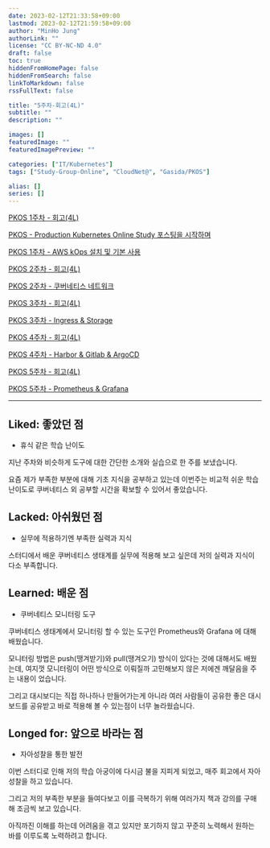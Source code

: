 ```yaml
---
date: 2023-02-12T21:33:58+09:00
lastmod: 2023-02-12T21:59:58+09:00
author: "MinHo Jung"
authorLink: ""
license: "CC BY-NC-ND 4.0"
draft: false
toc: true
hiddenFromHomePage: false
hiddenFromSearch: false
linkToMarkdown: false
rssFullText: false

title: "5주차-회고(4L)"
subtitle: ""
description: ""

images: []
featuredImage: ""
featuredImagePreview: ""

categories: ["IT/Kubernetes"]
tags: ["Study-Group-Online", "CloudNet@", "Gasida/PKOS"]

alias: []
series: []
---
```


[PKOS 1주차 - 회고(4L)](../pkos_w1_4l)

[PKOS - Production Kubernetes Online Study 포스팅을 시작하며](../pkos_intro)

[PKOS 1주차 - AWS kOps 설치 및 기본 사용](../pkos_w1_hands-on)

[PKOS 2주차 - 회고(4L)](../pkos_w2_4l)

[PKOS 2주차 - 쿠버네티스 네트워크](../pkos_w2_hands-on)

[PKOS 3주차 - 회고(4L)](../pkos_w3_4l)

[PKOS 3주차 - Ingress & Storage](../pkos_w3_hands-on)

[PKOS 4주차 - 회고(4L)](../pkos_w4_4l)

[PKOS 4주차 - Harbor & Gitlab & ArgoCD](../pkos_w4_hands-on)

[PKOS 5주차 - 회고(4L)](../pkos_w5_4l)

[PKOS 5주차 - Prometheus & Grafana](../pkos_w5_hands-on)

---

## Liked: 좋았던 점
- 휴식 같은 학습 난이도

지난 주차와 비슷하게 도구에 대한 간단한 소개와 실습으로 한 주를 보냈습니다.

요즘 제가 부족한 부분에 대해 기초 지식을 공부하고 있는데 이번주는 비교적 쉬운 학습 난이도로 쿠버네티스 외 공부할 시간을 확보할 수 있어서 좋았습니다.


## Lacked: 아쉬웠던 점
- 실무에 적용하기엔 부족한 실력과 지식

스터디에서 배운 쿠버네티스 생태계를 실무에 적용해 보고 싶은데 저의 실력과 지식이 다소 부족합니다.


## Learned: 배운 점
- 쿠버네티스 모니터링 도구

쿠버네티스 생태계에서 모니터링 할 수 있는 도구인 Prometheus와 Grafana 에 대해 배웠습니다.

모니터링 방법은 push(땡겨받기)와 pull(땡겨오기) 방식이 있다는 것에 대해서도 배웠는데, 여지껏 모니터링이 어떤 방식으로 이뤄질까 고민해보지 않은 저에겐 깨달음을 주는 내용이 었습니다.

그리고 대시보디는 직접 하나하나 만들어가는게 아니라 여러 사람들이 공유한 좋은 대시보드를 공유받고 바로 적용해 볼 수 있는점이 너무 놀라웠습니다.


## Longed for: 앞으로 바라는 점
- 자아성찰을 통한 발전

이번 스터디로 인해 저의 학습 아궁이에 다시금 불을 지피게 되었고, 매주 회고에서 자아성찰을 하고 있습니다.

그리고 저의 부족한 부분을 들여다보고 이를 극복하기 위해 여러가지 책과 강의를 구매해 조금씩 보고 있습니다.

아직까진 이해를 하는데 어려움을 겪고 있지만 포기하지 않고 꾸준히 노력해서 원하는 바를 이루도록 노력하려고 합니다.